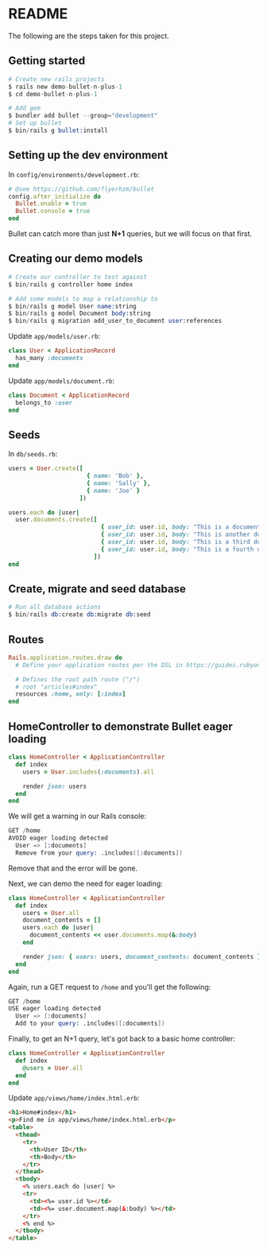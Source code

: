 # README

The following are the steps taken for this project.

## Getting started

```s
# Create new rails projects
$ rails new demo-bullet-n-plus-1
$ cd demo-bullet-n-plus-1

# Add gem
$ bundler add bullet --group="development"
# Set up bullet
$ bin/rails g bullet:install
```

## Setting up the dev environment

In `config/environments/development.rb`:

```rb
# @see https://github.com/flyerhzm/bullet
config.after_initialize do
  Bullet.enable = true
  Bullet.console = true
end
```

Bullet can catch more than just **N+1** queries, but we will focus on that first.

## Creating our demo models

```s
# Create our controller to test against
$ bin/rails g controller home index

# Add some models to map a relationship to
$ bin/rails g model User name:string
$ bin/rails g model Document body:string
$ bin/rails g migration add_user_to_document user:references
```

Update `app/models/user.rb`:

```rb
class User < ApplicationRecord
  has_many :documents
end
```

Update `app/models/document.rb`:

```rb
class Document < ApplicationRecord
  belongs_to :user
end
```

## Seeds

In `db/seeds.rb`:

```rb
users = User.create([
                      { name: 'Bob' },
                      { name: 'Sally' },
                      { name: 'Joe' }
                    ])

users.each do |user|
  user.documents.create([
                          { user_id: user.id, body: "This is a document for #{user.name}" },
                          { user_id: user.id, body: "This is another document for #{user.name}" },
                          { user_id: user.id, body: "This is a third document for #{user.name}" },
                          { user_id: user.id, body: "This is a fourth document for #{user.name}" }
                        ])
end
```

## Create, migrate and seed database

```s
# Run all database actions
$ bin/rails db:create db:migrate db:seed
```

## Routes

```rb
Rails.application.routes.draw do
  # Define your application routes per the DSL in https://guides.rubyonrails.org/routing.html

  # Defines the root path route ("/")
  # root "articles#index"
  resources :home, only: [:index]
end
```

## HomeController to demonstrate Bullet eager loading

```rb
class HomeController < ApplicationController
  def index
    users = User.includes(:documents).all

    render json: users
  end
end
```

We will get a warning in our Rails console:

```s
GET /home
AVOID eager loading detected
  User => [:documents]
  Remove from your query: .includes([:documents])
```

Remove that and the error will be gone.

Next, we can demo the need for eager loading:

```rb
class HomeController < ApplicationController
  def index
    users = User.all
    document_contents = []
    users.each do |user|
      document_contents << user.documents.map(&:body)
    end

    render json: { users: users, document_contents: document_contents }
  end
end
```

Again, run a GET request to `/home` and you'll get the following:

```s
GET /home
USE eager loading detected
  User => [:documents]
  Add to your query: .includes([:documents])
```

Finally, to get an N+1 query, let's got back to a basic home controller:

```rb
class HomeController < ApplicationController
  def index
    @users = User.all
  end
end
```

Update `app/views/home/index.html.erb`:

```html
<h1>Home#index</h1>
<p>Find me in app/views/home/index.html.erb</p>
<table>
  <thead>
    <tr>
      <th>User ID</th>
      <th>Body</th>
    </tr>
  </thead>
  <tbody>
    <% users.each do |user| %>
    <tr>
      <td><%= user.id %></td>
      <td><%= user.document.map(&:body) %></td>
    </tr>
    <% end %>
  </tbody>
</table>
```
